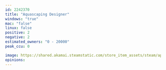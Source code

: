 ```yaml
---
id: 2242370
title: "Aquascaping Designer"
windows: "true"
mac: "false"
linux: false
positive: 2
negative: 2
estimated_owners: "0 - 20000"
peak_ccu: 0

image: https://shared.akamai.steamstatic.com/store_item_assets/steam/apps/2242370/header.jpg?t=1729371930
opinions:
---
```

